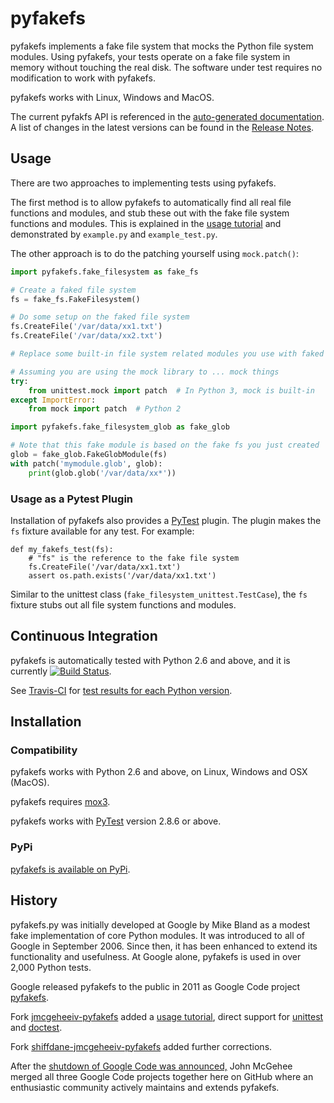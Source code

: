 # pyfakefs
pyfakefs implements a fake file system that mocks the Python file system modules.
Using pyfakefs, your tests operate on a fake file system in memory without
touching the real disk.  The software under test requires no modification to
work with pyfakefs.

pyfakefs works with Linux, Windows and MacOS. 

The current pyfakfs API is referenced in the [auto-generated documentation](http://jmcgeheeiv.github.io/pyfakefs/).
A list of changes in the latest versions can be found in the [Release Notes](CHANGES.md).

## Usage
There are two approaches to implementing tests using pyfakefs.

The first method is to allow pyfakefs to automatically find all real file functions and modules, and stub these out with the fake file system functions and modules.  This is explained in the [usage tutorial](http://github.com/jmcgeheeiv/pyfakefs/wiki/Tutorial)
and demonstrated by `example.py` and `example_test.py`.

The other approach is to do the patching yourself using `mock.patch()`:

```python
import pyfakefs.fake_filesystem as fake_fs

# Create a faked file system
fs = fake_fs.FakeFilesystem()

# Do some setup on the faked file system
fs.CreateFile('/var/data/xx1.txt')
fs.CreateFile('/var/data/xx2.txt')

# Replace some built-in file system related modules you use with faked ones

# Assuming you are using the mock library to ... mock things
try:
    from unittest.mock import patch  # In Python 3, mock is built-in
except ImportError:
    from mock import patch  # Python 2

import pyfakefs.fake_filesystem_glob as fake_glob

# Note that this fake module is based on the fake fs you just created
glob = fake_glob.FakeGlobModule(fs)
with patch('mymodule.glob', glob):
    print(glob.glob('/var/data/xx*'))
```

### Usage as a Pytest Plugin

Installation of pyfakefs also provides a [PyTest](doc.pytest.org) plugin. The plugin makes the `fs`
fixture available for any test. For example:

```
def my_fakefs_test(fs):
    # "fs" is the reference to the fake file system
    fs.CreateFile('/var/data/xx1.txt')
    assert os.path.exists('/var/data/xx1.txt')
```

Similar to the unittest class (`fake_filesystem_unittest.TestCase`), the `fs` fixture stubs
out all file system functions and modules. 

## Continuous Integration

pyfakefs is automatically tested with Python 2.6 and above, and it is currently
[![Build Status](https://travis-ci.org/jmcgeheeiv/pyfakefs.svg)](https://travis-ci.org/jmcgeheeiv/pyfakefs).

See [Travis-CI](http://travis-ci.org) for
[test results for each Python version](https://travis-ci.org/jmcgeheeiv/pyfakefs).

## Installation

### Compatibility
pyfakefs works with Python 2.6 and above, on Linux, Windows and OSX (MacOS).

pyfakefs requires [mox3](https://pypi.python.org/pypi/mox3).

pyfakefs works with [PyTest](doc.pytest.org) version 2.8.6 or above.

### PyPi
[pyfakefs is available on PyPi](https://pypi.python.org/pypi/pyfakefs/).

## History
pyfakefs.py was initially developed at Google by Mike Bland as a modest fake
implementation of core Python modules.  It was introduced to all of Google
in September 2006. Since then, it has been enhanced to extend its
functionality and usefulness.  At Google alone, pyfakefs is used in over 2,000
Python tests.

Google released pyfakefs to the public in 2011 as Google Code project
[pyfakefs](http://code.google.com/p/pyfakefs/).

Fork
[jmcgeheeiv-pyfakefs](http://code.google.com/p/jmcgeheeiv-pyfakefs/)
added a [usage tutorial](http://github.com/jmcgeheeiv/pyfakefs/wiki/Tutorial),
direct support for [unittest](http://docs.python.org/2/library/unittest.html)
and [doctest](http://docs.python.org/2/library/doctest.html).

Fork
[shiffdane-jmcgeheeiv-pyfakefs](http://code.google.com/p/shiffdane-jmcgeheeiv-pyfakefs/)
added further corrections.

After the [shutdown of Google Code was announced,](http://google-opensource.blogspot.com/2015/03/farewell-to-google-code.html)
John McGehee merged all three Google Code projects together here on GitHub where an
enthusiastic community actively maintains and extends pyfakefs.


